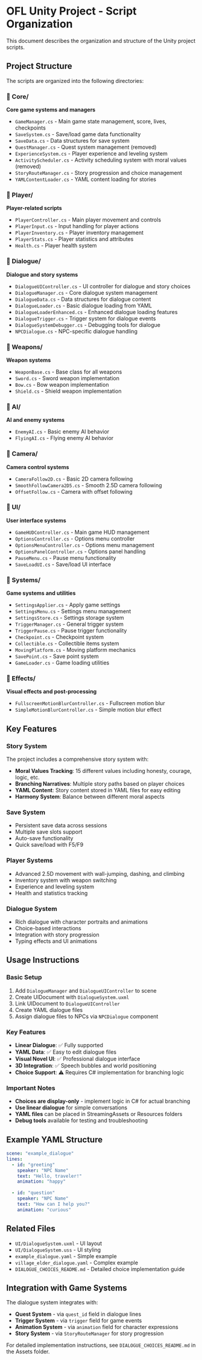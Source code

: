 # OFL Unity Project - Script Organization

This document describes the organization and structure of the Unity project scripts.

## Project Structure

The scripts are organized into the following directories:

### 📁 Core/
**Core game systems and managers**
- `GameManager.cs` - Main game state management, score, lives, checkpoints
- `SaveSystem.cs` - Save/load game data functionality
- `SaveData.cs` - Data structures for save system
- `QuestManager.cs` - Quest system management (removed)
- `ExperienceSystem.cs` - Player experience and leveling system
- `ActivityScheduler.cs` - Activity scheduling system with moral values (removed)
- `StoryRouteManager.cs` - Story progression and choice management
- `YAMLContentLoader.cs` - YAML content loading for stories

### 📁 Player/
**Player-related scripts**
- `PlayerController.cs` - Main player movement and controls
- `PlayerInput.cs` - Input handling for player actions
- `PlayerInventory.cs` - Player inventory management
- `PlayerStats.cs` - Player statistics and attributes
- `Health.cs` - Player health system

### 📁 Dialogue/
**Dialogue and story systems**
- `DialogueUIController.cs` - UI controller for dialogue and story choices
- `DialogueManager.cs` - Core dialogue system management
- `DialogueData.cs` - Data structures for dialogue content
- `DialogueLoader.cs` - Basic dialogue loading from YAML
- `DialogueLoaderEnhanced.cs` - Enhanced dialogue loading features
- `DialogueTrigger.cs` - Trigger system for dialogue events
- `DialogueSystemDebugger.cs` - Debugging tools for dialogue
- `NPCDialogue.cs` - NPC-specific dialogue handling

### 📁 Weapons/
**Weapon systems**
- `WeaponBase.cs` - Base class for all weapons
- `Sword.cs` - Sword weapon implementation
- `Bow.cs` - Bow weapon implementation
- `Shield.cs` - Shield weapon implementation

### 📁 AI/
**AI and enemy systems**
- `EnemyAI.cs` - Basic enemy AI behavior
- `FlyingAI.cs` - Flying enemy AI behavior

### 📁 Camera/
**Camera control systems**
- `CameraFollow2D.cs` - Basic 2D camera following
- `SmoothFollowCamera2D5.cs` - Smooth 2.5D camera following
- `OffsetFollow.cs` - Camera with offset following

### 📁 UI/
**User interface systems**
- `GameHUDController.cs` - Main game HUD management
- `OptionsController.cs` - Options menu controller
- `OptionsMenuController.cs` - Options menu management
- `OptionsPanelController.cs` - Options panel handling
- `PauseMenu.cs` - Pause menu functionality
- `SaveLoadUI.cs` - Save/load UI interface

### 📁 Systems/
**Game systems and utilities**
- `SettingsApplier.cs` - Apply game settings
- `SettingsMenu.cs` - Settings menu management
- `SettingsStore.cs` - Settings storage system
- `TriggerManager.cs` - General trigger system
- `TriggerPause.cs` - Pause trigger functionality
- `Checkpoint.cs` - Checkpoint system
- `Collectible.cs` - Collectible items system
- `MovingPlatform.cs` - Moving platform mechanics
- `SavePoint.cs` - Save point system
- `GameLoader.cs` - Game loading utilities

### 📁 Effects/
**Visual effects and post-processing**
- `FullscreenMotionBlurController.cs` - Fullscreen motion blur
- `SimpleMotionBlurController.cs` - Simple motion blur effect

## Key Features

### Story System
The project includes a comprehensive story system with:
- **Moral Values Tracking**: 15 different values including honesty, courage, logic, etc.
- **Branching Narratives**: Multiple story paths based on player choices
- **YAML Content**: Story content stored in YAML files for easy editing
- **Harmony System**: Balance between different moral aspects

### Save System
- Persistent save data across sessions
- Multiple save slots support
- Auto-save functionality
- Quick save/load with F5/F9

### Player Systems
- Advanced 2.5D movement with wall-jumping, dashing, and climbing
- Inventory system with weapon switching
- Experience and leveling system
- Health and statistics tracking

### Dialogue System
- Rich dialogue with character portraits and animations
- Choice-based interactions
- Integration with story progression
- Typing effects and UI animations

## Usage Instructions

### Basic Setup
1. Add `DialogueManager` and `DialogueUIController` to scene
2. Create UIDocument with `DialogueSystem.uxml`
3. Link UIDocument to `DialogueUIController`
4. Create YAML dialogue files
5. Assign dialogue files to NPCs via `NPCDialogue` component

### Key Features
- **Linear Dialogue**: ✅ Fully supported
- **YAML Data**: ✅ Easy to edit dialogue files
- **Visual Novel UI**: ✅ Professional dialogue interface
- **3D Integration**: ✅ Speech bubbles and world positioning
- **Choice Support**: ⚠️ Requires C# implementation for branching logic

### Important Notes
- **Choices are display-only** - implement logic in C# for actual branching
- **Use linear dialogue** for simple conversations
- **YAML files** can be placed in StreamingAssets or Resources folders
- **Debug tools** available for testing and troubleshooting

## Example YAML Structure
```yaml
scene: "example_dialogue"
lines:
  - id: "greeting"
    speaker: "NPC Name"
    text: "Hello, traveler!"
    animation: "happy"
  
  - id: "question"
    speaker: "NPC Name"
    text: "How can I help you?"
    animation: "curious"
```

## Related Files
- `UI/DialogueSystem.uxml` - UI layout
- `UI/DialogueSystem.uss` - UI styling
- `example_dialogue.yaml` - Simple example
- `village_elder_dialogue.yaml` - Complex example
- `DIALOGUE_CHOICES_README.md` - Detailed choice implementation guide

## Integration with Game Systems
The dialogue system integrates with:
- **Quest System** - via `quest_id` field in dialogue lines
- **Trigger System** - via `trigger` field for game events
- **Animation System** - via `animation` field for character expressions
- **Story System** - via `StoryRouteManager` for story progression

For detailed implementation instructions, see `DIALOGUE_CHOICES_README.md` in the Assets folder.
